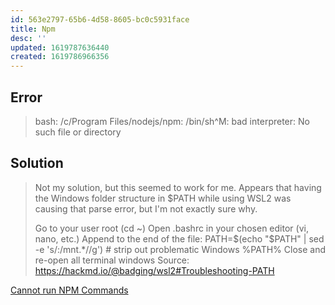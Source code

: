 ```yaml
---
id: 563e2797-65b6-4d58-8605-bc0c5931face
title: Npm
desc: ''
updated: 1619787636440
created: 1619786966356
---
```


## Error

> bash: /c/Program Files/nodejs/npm: /bin/sh^M: bad interpreter: No such file or directory

## Solution

> Not my solution, but this seemed to work for me. Appears that having the Windows folder structure in $PATH while using WSL2 was causing that parse error, but I'm not exactly sure why.
>
> Go to your user root (cd ~)
> Open .bashrc in your chosen editor (vi, nano, etc.)
> Append to the end of the file: PATH=$(echo "$PATH" | sed -e 's/:\/mnt.*//g') # strip out problematic Windows %PATH%
> Close and re-open all terminal windows
> Source: https://hackmd.io/@badging/wsl2#Troubleshooting-PATH

[Cannot run NPM Commands](https://stackoverflow.com/questions/39311147/cannot-run-npm-commands)
